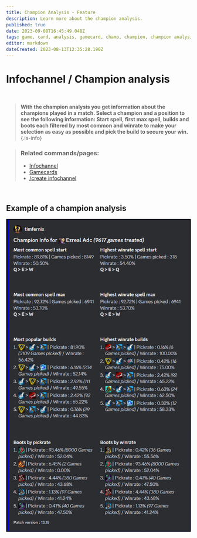 ```yaml
---
title: Champion Analysis - Feature
description: Learn more about the champion analysis.
published: true
date: 2023-09-08T16:45:49.048Z
tags: game, card, analysis, gamecard, champ, champion, champion analysis
editor: markdown
dateCreated: 2023-08-13T12:35:28.190Z
---
```


# Infochannel / Champion analysis

<br>

>**With the champion analysis you get information about the champions played in a match. Select a champion and a position to see the following information:
Start spell, first max spell, builds and boots each filtered by most common and winrate to make your selection as easy as possible and pick the build to secure your win.**
>{.is-info}

>### Related commands/pages:
>-   [Infochannel](/en/features/infoChannel/)
>-   [Gamecards](/en/features/gamecards/)
>-   [/create infochannel](/en/commands/create/infoChannel/)

<br>

## Example of a champion analysis
![](/champion_analysis.png)

<br>
